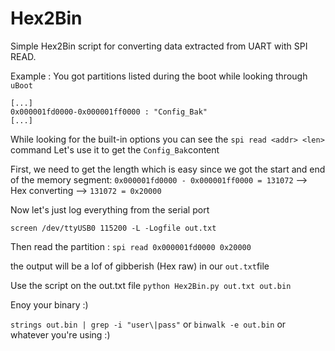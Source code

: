 # Hex2Bin
Simple Hex2Bin script for converting data extracted from UART with SPI READ.

Example : 
You got partitions listed during the boot while looking through ``uBoot``
```
[...]
0x000001fd0000-0x000001ff0000 : "Config_Bak"
[...]
```
While looking for the built-in options you can see the ``spi read <addr> <len>`` command
Let's use it to get the ``Config_Bak``content 

First, we need to get the length which is easy since we got the start and end of the memory segment:
``0x000001fd0000 - 0x000001ff0000 = 131072`` --> Hex converting --> ``131072 = 0x20000``

Now let's just log everything from the serial port 

``screen /dev/ttyUSB0 115200 -L -Logfile out.txt`` 

Then read the partition :
``spi read 0x000001fd0000 0x20000``

the output will be a lof of gibberish (Hex raw) in our ``out.txt``file

Use the script on the out.txt file 
``python Hex2Bin.py out.txt out.bin``

Enoy your binary :)

``strings out.bin | grep -i "user\|pass"``
or ``binwalk -e out.bin``
or whatever you're using :) 

